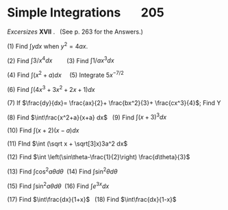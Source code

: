 Simple Integrations   $\;$   $\;$   $\;$   205
=======================
 *Excersizes* **XVII**
. $\;$ (See p. 263 for the Answers.)

(1) Find $\int y dx$ when $y^2 = 4 a x$. 
 
(2) Find $\int {3/x^4}dx$  $\;$ $\;$ $\;$ $\;$ (3) Find $\int 1/a x^3 dx$

(4) Find $\int (x^2 +a) dx$  $\;$ $\;$ (5) Integrate $5x^{-7/2}$

(6) Find $\int (4x^3 + 3x^2 +2x + 1)dx$

(7) If $\frac{dy}{dx}= \frac{ax}{2}+ \frac{bx^2}{3}+ \frac{cx^3}{4}$; Find Y

(8) Find $\int\frac{x^2+a}{x+a} dx$ $\;$ (9) Find $\int(x+3)^3 dx$

(10) Find $\int (x+2)(x-a) dx$

(11) FInd $\int (\sqrt x + \sqrt[3]x)3a^2 dx$

(12) Find $\int \left(\sin\theta-\frac{1}{2}\right) \frac{d\theta}{3}$

(13) Find $\int \cos^2a\theta d\theta$ $\;$(14) Find $\int \sin^2\theta d\theta$

(15) Find $\int \sin^2a\theta d\theta$ $\;$(16) Find $\int e^{3x} dx$

(17) Find $\int\frac{dx}{1+x}$ $\;$  (18) Find $\int\frac{dx}{1-x}$


